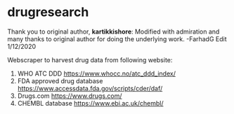 # drugresearch

Thank you to original author, __kartikkishore__: Modified with admiration and many thanks to original author for doing the underlying work.
-FarhadG Edit 1/12/2020

Webscraper to harvest drug data from following website:

1. WHO ATC DDD https://www.whocc.no/atc_ddd_index/
2. FDA approved drug database https://www.accessdata.fda.gov/scripts/cder/daf/
3. Drugs.com https://www.drugs.com/
4. CHEMBL database https://www.ebi.ac.uk/chembl/

